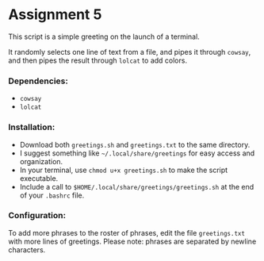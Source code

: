 # Assignment 5

This script is a simple greeting on the launch of a terminal.

 It randomly selects one line of text from a file, and pipes it through `cowsay`, and then pipes the result through `lolcat` to add colors.


### Dependencies:
- `cowsay`
- `lolcat`


### Installation:
- Download both `greetings.sh` and `greetings.txt` to the same directory.
 - I suggest something like `~/.local/share/greetings` for easy access and organization.
- In your terminal, use `chmod u+x greetings.sh` to make the script executable.
- Include a call to `$HOME/.local/share/greetings/greetings.sh` at the end of your `.bashrc` file.


### Configuration:
To add more phrases to the roster of phrases, edit the file `greetings.txt` with more lines of greetings. Please note: phrases are separated by newline characters.

